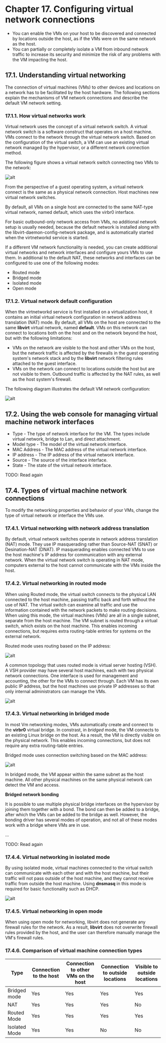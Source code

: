 # Chapter 17. Configuring virtual network connections

- You can enable the VMs on your host to be discovered and connected by locations outside the host, as if the VMs were on the same network as the host.
- You can partially or completely isolate a VM from inbound network traffic to increase its security and minimize the risk of any problems with the VM impacting the host.

## 17.1. Understanding virtual networking

The connection of virtual machines (VMs) to other devices and locations on a network has to be facilitated by the host hardware. The following sections explain the mechanisms of VM network connections and describe the default VM network setting.

### 17.1.1. How virtual networks work

Virtual network uses the concept of a virtual network switch. A virtual network switch is a software construct that operates on a host machine. VMs connect to the network through the virtual network switch. Based on the configuration of the virtual switch, a VM can use an existing virtual network managed by the hypervisor, or a different network connection method.

The following figure shows a virtual network switch connecting two VMs to the network:

![alt](./assets/virtual-network-switch.png)

From the perspective of a guest operating system, a virtual network connect is the same as a physical network connection. Host machines new virtual network switches.

By default, all VMs on a single host are connected to the same NAT-type virtual network, named default, which uses the virbr0 interface.

For basic outbound-only network access from VMs, no additional network setup is usually needed, because the default network is installed along with the libvirt-daemon-config-network package, and is automatically started when the virtnetworkd service is started.

If a different VM network functionality is needed, you can create additional virtual networks and network interfaces and configure yours VMs to use them. In additional to the default NAT, these networks and interfaces can be configured to use one of the following modes:

- Routed mode
- Bridged mode
- Isolated mode
- Open mode

### 17.1.2. Virtual network default configuration

When the virtnetworkd service is first installed on a virtualization host, it contains an initial virtual network configuration in network address translation (NAT) mode. By default, all VMs on the host are connected to the same **libvirt** virtual network, named **default**. VMs on this network can connect to locations both on the host and on the network beyond the host, but with the following limitations:

- VMs on the network are visible to the host and other VMs on the host, but the network traffic is affected by the firewalls in the guest operating system's network stack and by the **libvirt** network filtering rules attached to the guest interface.
- VMs on the network can connect to locations outside the host but are not visible to them. Outbound traffic is affected by the NAT rules, as well as the host system's firewall.

The following diagram illustrates the default VM network configuration:

![alt](./assets/default-NAT.png)

## 17.2. Using the web console for managing virtual machine network interfaces

- Type - The type of network interface for the VM. The types include virtual network, bridge to Lan, and direct attachment.
- Model type - The model of the virtual network interface.
- MAC Address - The MAC address of the virtual network interface. 
- IP address - The IP address of the virtual network interface.
- Source - The source of the interface interface.
- State - The state of the virtual network interface.

TODO: Read again

## 17.4. Types of virtual machine network connections

To modify the networking properties and behavior of your VMs, change the type of virtual network or interface the VMs use.

### 17.4.1. Virtual networking with network address translation

By default, virtual network switches operate in network address translation (NAT) mode. They use IP masquerading rather than Source-NAT (SNAT) or Desination-NAT (DNAT). IP masquerading enables connected VMs to use the host machine's IP address for communication with any external network. When the virtual network switch is operating in NAT mode, computers external to the host cannot communicate with the VMs inside the host.

### 17.4.2. Virtual networking in routed mode

When using Routed mode, the virtual switch connects to the physical LAN connected to the host machine, passing traffic back and forth without the use of NAT. The virtual switch can examine all traffic and use the information contained with the network packets to make routing decisions. When using this mode, the virtual machines (VMs) are all in a single subnet, separate from the host machine. The VM subnet is routed through a virtual switch, which exists on the host machine. This enables incoming connections, but requires extra routing-table entries for systems on the external network.

Routed mode uses routing based on the IP address:

![alt](./assets/virtual-switch-routed.png)

A common topology that uses routed mode is virtual server hosting (VSH). A VSH provider may have several host machines, each with two physical network connections. One interface is used for management and accounting, the other for the VMs to connect through. Each VM has its own public IP address, but the host machines use private IP addresses so that only internal administrators can manage the VMs.

![alt](./assets/virtual-server-host.png)

### 17.4.3. Virtual networking in bridged mode

In most Vm networking modes, VMs automatically create and connect to the **virbr0** virtual bridge. In constrast, in *bridged* mode, the VM connects to an existing Linux bridge on the host. As a result, the VM is directly visible on the physical network. This enables incoming connections, but does not require any extra routing-table entries. 

Bridged mode uses connection switching based on the MAC address:

![alt](./assets/network-bridge.png)

In bridged mode, the VM appear within the same subnet as the host machine. All other physical machines on the same physical network can detect the VM and access.

**Bridged network bonding**

It is possible to use multiple physical bridge interfaces on the hypervisor by joining them together with a bond. The bond can then be added to a bridge, after which the VMs can be added to the bridge as well. However, the bonding driver has several modes of operation, and not all of these modes work with a bridge where VMs are in use.

...

TODO: Read again

### 17.4.4. Virtual networking in isolated mode

By using isolated mode, virtual machines connected to the virtual switch can communicate with each other and with the host machine, but their traffic will not pass outside of the host machine, and they cannot receive traffic from outside the host machine. Using **dnsmasq** in this mode is required for basic functionality such as DHCP.

![alt](./assets/isolate-network.png)

### 17.4.5. Virtual networking in open mode

When using open mode for networking, libvirt does not generate any firewall rules for the network. As a result, **libvirt** does not overwrite firewall rules provided by the host, and the user can therefore manually manage the VM's firewall rules.

### 17.4.6. Comparison of virtual machine connection types

|Type|Connection to the host|Connection to other VMs on the host|Connection to outside locations|Visible to outside locations|
|-|-|-|-|-|
|Bridged mode|Yes|Yes|Yes|Yes|
|NAT|Yes|Yes|Yes|No|
|Routed Mode|Yes|Yes|Yes|Yes|
|Isolated Mode|Yes|Yes|No|No|


